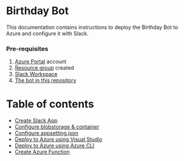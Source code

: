 # Birthday Bot  

This documentation contains instructions to deploy the Birthday Bot to Azure and configure it with Slack.
### Pre-requisites

1. [Azure Portal](https://portal.azure.com) account
1. [Resource group](https://docs.microsoft.com/en-us/azure/azure-resource-manager/management/manage-resource-groups-portal#create-resource-groups) created
1. [Slack Workspace](https://slack.com/get-started#/create)
1. [The bot in this repository](../birthday-bot)

# Table of contents

<!--ts-->
   * [Create Slack App](SlackApp.md#create-slack-app)
   * [Configure blobstorage & container  ](Blobstorage&Container.md#configure-blobstorage-&-container)
   * [Configure appsetting.json](ConfigureAppsettings.md#configure-appsetting.json)
   * [Deploy to Azure using Visual Studio](DeployAzurePortal.md#deploy-on-azure-portal )
   * [Deploy to Azure using Azure CLI](DeployAzureCli.md#deploy-using-azure-cli )
   * [Create Azure Function](AzureFunction.md#create-azure-function)
<!--te-->

